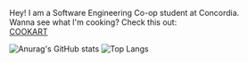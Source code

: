 Hey! I am a Software Engineering Co-op student at Concordia.  
Wanna see what I'm cooking? Check this out:  
[COOKART](https://cookart.onrender.com)

![Anurag's GitHub stats](https://github-readme-stats.vercel.app/api?username=leonlolleonlol&hide=contribs,stars)
![Top Langs](https://github-readme-stats.vercel.app/api/top-langs/?username=leonlolleonlol&langs_count=8)


